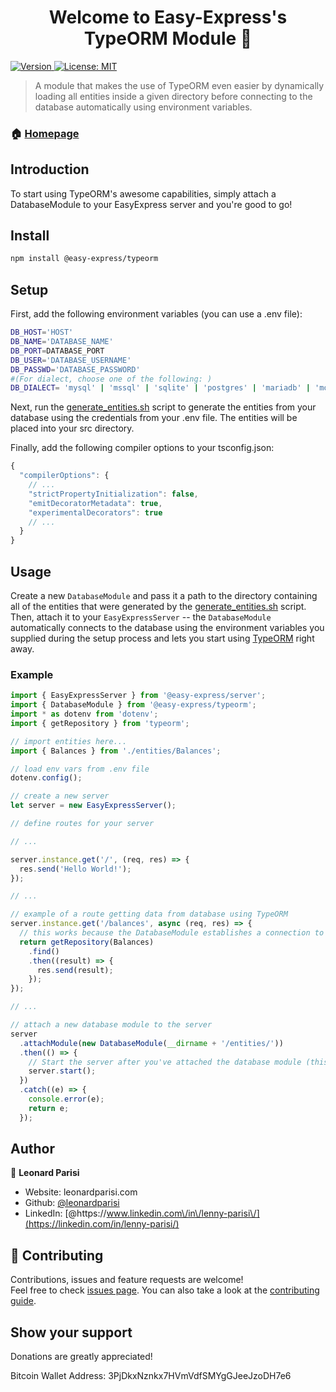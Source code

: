 <h1 align="center">Welcome to Easy-Express's TypeORM Module 👋</h1>
<p>
  <a href="https://www.npmjs.com/package/@easy-express/typeorm" target="_blank">
    <img alt="Version" src="https://img.shields.io/npm/v/@easy-express/typeorm.svg">
  </a>
  <a href="#" target="_blank">
    <img alt="License: MIT" src="https://img.shields.io/badge/License-MIT-yellow.svg" />
  </a>
</p>

> A module that makes the use of TypeORM even easier by dynamically loading all entities inside a given directory before connecting to the database automatically using environment variables.

### 🏠 [Homepage](https://github.com/easy-express/typeorm#readme)

## Introduction

To start using TypeORM's awesome capabilities, simply attach a DatabaseModule to your EasyExpress server and you're good to go!

## Install

```sh
npm install @easy-express/typeorm
```

## Setup

First, add the following environment variables (you can use a .env file):

```sh
DB_HOST='HOST'
DB_NAME='DATABASE_NAME'
DB_PORT=DATABASE_PORT
DB_USER='DATABASE_USERNAME'
DB_PASSWD='DATABASE_PASSWORD'
#(For dialect, choose one of the following: )
DB_DIALECT= 'mysql' | 'mssql' | 'sqlite' | 'postgres' | 'mariadb' | 'mongodb'
```

Next, run the [generate_entities.sh](generate_entities.sh) script to generate the entities from your database using the credentials from your .env file. The entities will be placed into your src directory.

Finally, add the following compiler options to your tsconfig.json:

```js
{
  "compilerOptions": {
    // ...
    "strictPropertyInitialization": false,
    "emitDecoratorMetadata": true,
    "experimentalDecorators": true
    // ...
  }
}
```

## Usage

Create a new `DatabaseModule` and pass it a path to the directory containing all of the entities that were generated by the [generate_entities.sh](generate_entities.sh) script. Then, attach it to your `EasyExpressServer` -- the `DatabaseModule` automatically connects to the database using the environment variables you supplied during the setup process and lets you start using [TypeORM](https://typeorm.io/#/) right away.

### Example

```ts
import { EasyExpressServer } from '@easy-express/server';
import { DatabaseModule } from '@easy-express/typeorm';
import * as dotenv from 'dotenv';
import { getRepository } from 'typeorm';

// import entities here...
import { Balances } from './entities/Balances';

// load env vars from .env file
dotenv.config();

// create a new server
let server = new EasyExpressServer();

// define routes for your server

// ...

server.instance.get('/', (req, res) => {
  res.send('Hello World!');
});

// ...

// example of a route getting data from database using TypeORM
server.instance.get('/balances', async (req, res) => {
  // this works because the DatabaseModule establishes a connection to the database when you attach it to the server
  return getRepository(Balances)
    .find()
    .then((result) => {
      res.send(result);
    });
});

// ...

// attach a new database module to the server
server
  .attachModule(new DatabaseModule(__dirname + '/entities/'))
  .then(() => {
    // Start the server after you've attached the database module (this way you wait until the connection to the database is established before starting the server)
    server.start();
  })
  .catch((e) => {
    console.error(e);
    return e;
  });
```

## Author

👤 **Leonard Parisi**

- Website: leonardparisi.com
- Github: [@leonardparisi](https://github.com/leonardparisi)
- LinkedIn: [@https:\/\/www.linkedin.com\/in\/lenny-parisi\/](https://linkedin.com/in/lenny-parisi/)

## 🤝 Contributing

Contributions, issues and feature requests are welcome!<br />Feel free to check [issues page](https://github.com/easy-express/typeorm/issues). You can also take a look at the [contributing guide](https://github.com/easy-express/typeorm/blob/master/CONTRIBUTING.md).

## Show your support

Donations are greatly appreciated!

Bitcoin Wallet Address: 3PjDkxNznkx7HVmVdfSMYgGJeeJzoDH7e6

